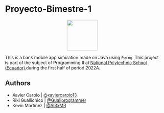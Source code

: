 # Proyecto-Bimestre-1
<a href="https://www.epn.edu.ec/"> <p align="center"><img src="https://www.epn.edu.ec/wp-content/uploads/2019/02/logo-EPN-blanco.png" height="100px"> </p> </a>

This is a bank mobile app simulation made on Java using `Swing`. This project is part of the subject of Programming II at <a href="https://www.epn.edu.ec/"> National Polytechnic School (Ecuador) </a> during the first half of period 2022A.

## Authors
- Xavier Carpio | [@xaviercarpio13](https://github.com/xaviercarpio13)
- Riki Guallichico | [@Gualiprogrammer](https://github.com/Gualiprogrammer)
- Kevin Martinez | [@Al3xMR](https://github.com/Al3xMR)

